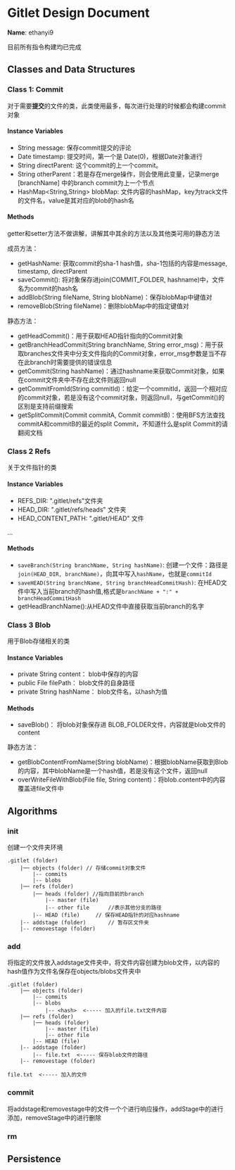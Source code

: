 # Gitlet Design Document

**Name**: ethanyi9

目前所有指令构建均已完成


## Classes and Data Structures

### Class 1: Commit

对于需要**提交**的文件的类，此类使用最多，每次进行处理的时候都会构建commit对象

#### Instance Variables

- String message: 保存commit提交的评论
- Date timestamp: 提交时间，第一个是 Date(0)，根据Date对象进行
- String directParent: 这个commit的上一个commit。
- String otherParent：若是存在merge操作，则会使用此变量，记录merge [branchName] 中的branch commit为上一个节点
- HashMap<String,String> blobMap: 文件内容的hashMap，key为track文件的文件名，value是其对应的blob的hash名

#### Methods
getter和setter方法不做讲解，讲解其中其余的方法以及其他类可用的静态方法

成员方法：
- getHashName: 获取commit的sha-1 hash值，sha-1包括的内容是message, timestamp, directParent
- saveCommit(): 将对象保存进join(COMMIT_FOLDER, hashname)中，文件名为commit的hash名
- addBlob(String fileName, String blobName)：保存blobMap中键值对
- removeBlob(String fileName)：删除blobMap中的指定键值对

静态方法：
- getHeadCommit()：用于获取HEAD指针指向的Commit对象
- getBranchHeadCommit(String branchName, String error_msg)：用于获取branches文件夹中分支文件指向的Commit对象，error_msg参数是当不存在此branch时需要提供的错误信息
- getCommit(String hashName)：通过hashname来获取Commit对象，如果在commit文件夹中不存在此文件则返回null
- getCommitFromId(String commitId)：给定一个commitId，返回一个相对应的commit对象，若是没有这个commit对象，则返回null，与getCommit()的区别是支持前缀搜索
- getSplitCommit(Commit commitA, Commit commitB)：使用BFS方法查找commitA和commitB的最近的split Commit，不知道什么是split Commit的请翻阅文档

### Class 2 Refs

关于文件指针的类
#### Instance Variables

- REFS_DIR: ".gitlet/refs"文件夹
- HEAD_DIR: ".gitlet/refs/heads" 文件夹
- HEAD_CONTENT_PATH: ".gitlet/HEAD" 文件

...


#### Methods
- `saveBranch(String branchName, String hashName)`: 创建一个文件：路径是`join(HEAD_DIR, branchName)`，向其中写入`hashName`，也就是`commitId`
- `saveHEAD(String branchName, String branchHeadCommitHash)`: 在HEAD文件中写入当前branch的hash值,格式是`branchName + ":" + branchHeadCommitHash`
- getHeadBranchName():从HEAD文件中直接获取当前branch的名字

### Class 3 Blob
用于Blob存储相关的类
#### Instance Variables
- private String content：   blob中保存的内容
- public File filePath：     blob文件的自身路径
- private String hashName：  blob文件名，以hash为值
#### Methods

- saveBlob()： 将blob对象保存进 BLOB_FOLDER文件，内容就是blob文件的content

静态方法：
- getBlobContentFromName(String blobName)：根据blobName获取到Blob的内容，其中blobName是一个hash值，若是没有这个文件，返回null
- overWriteFileWithBlob(File file, String content)：将blob.content中的内容覆盖进file文件中




## Algorithms

### init
创建一个文件夹环境

```
.gitlet (folder)
    |── objects (folder) // 存储commit对象文件
        |-- commits
        |-- blobs
    |── refs (folder)
        |── heads (folder) //指向目前的branch
            |-- master (file)
            |-- other file      //表示其他分支的路径
        |-- HEAD (file)     // 保存HEAD指针的对应hashname
    |-- addstage (folder)       // 暂存区文件夹
    |-- removestage (folder)
```
    
### add
将指定的文件放入addstage文件夹中，将文件内容创建为blob文件，以内容的hash值作为文件名保存在objects/blobs文件夹中
```
.gitlet (folder)
    |── objects (folder) 
        |-- commits
        |-- blobs
            |-- <hash>  <----- 加入的file.txt文件内容
    |── refs (folder)
        |── heads (folder) 
            |-- master (file)
            |-- other file     
        |-- HEAD (file)     
    |-- addstage (folder)       
        |-- file.txt  <----- 保存blob文件的路径
    |-- removestage (folder)

file.txt  <----- 加入的文件
```

### commit
将addstage和removestage中的文件一个个进行响应操作，addStage中的进行添加，removeStage中的进行删除


### rm





## Persistence

